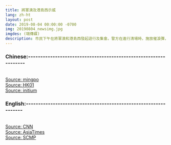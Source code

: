 ```yaml
---
title: 將軍澳及港島西示威
lang: zh-ht
layout: post
date: 2019-08-04 00:00:00 -0700
img: 20190804_newsimg.jpg
imgdes: (端傳媒)
description: 市民下午在將軍澳和港島西發起遊行及集會。警方在進行清場時，施放催淚彈，誤傷途人等行為觸發該區居民以及其他人士的反彈，示威者圍堵觀塘、將軍澳、天水圍在內的多間警署並向其投擲硬物等，又在美孚、黃大仙聚集堵路。。
---
```


### Chinese:----------------------------------------------------------------
<br>[Source: mingpo](https://news.mingpao.com/pns/%E8%A6%81%E8%81%9E/article/20190805/s00001/1564944625564/%E5%B0%87%E8%BB%8D%E6%BE%B3%E6%B8%85%E5%A0%B4-%E8%AD%A6%E6%89%91%E5%82%B7%E8%A1%97%E5%9D%8A%E9%A0%AD-%E9%81%8A%E8%A1%8C%E5%BE%8C%E4%BD%94%E8%B7%AF-%E8%9B%8B%E7%A3%9A%E6%8E%9F%E8%AD%A6%E7%BD%B2)
<br>[Source: HK01](https://www.hk01.com/%E6%94%BF%E6%83%85/359894/%E5%B0%87%E8%BB%8D%E6%BE%B3%E9%81%8A%E8%A1%8C-%E7%9B%B4%E6%92%AD-%E9%98%B2%E6%9A%B4%E8%AD%A6%E5%85%AC%E5%9C%92%E6%93%8A%E5%82%B7%E7%94%B7%E5%B1%85%E6%B0%91%E9%A0%AD%E9%83%A8-%E7%8F%BE%E5%A0%B4%E7%BE%A4%E6%83%85%E6%B4%B6%E6%B9%A7)
<br>[Source: initium](https://theinitium.com/article/20190804-whatsnew-tseungkwano-hkislandwest-assembly/)

### English:----------------------------------------------------------------
<br>[Source: CNN](https://edition.cnn.com/2019/08/04/asia/hong-kong-protests-august-4-intl-hnk/index.html)
<br>[Source: AsiaTimes](https://www.asiatimes.com/2019/08/article/tear-gas-fired-at-protesters-near-liaison-office/?_=8586502)
<br>[Source: SCMP](https://www.scmp.com/news/hong-kong/politics/article/3021360/thousands-march-tseung-kwan-o-hong-kong-continues-weekend)